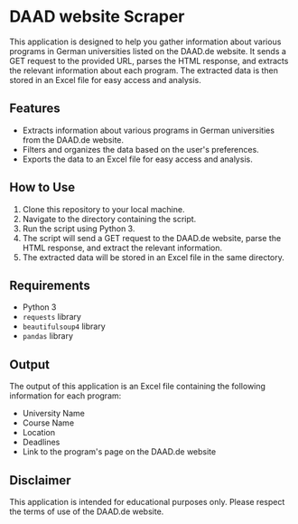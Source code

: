 # DAAD website Scraper

This application is designed to help you gather information about various programs in German universities listed on the DAAD.de website. It sends a GET request to the provided URL, parses the HTML response, and extracts the relevant information about each program. The extracted data is then stored in an Excel file for easy access and analysis.

## Features

- Extracts information about various programs in German universities from the DAAD.de website.
- Filters and organizes the data based on the user's preferences.
- Exports the data to an Excel file for easy access and analysis.

## How to Use

1. Clone this repository to your local machine.
2. Navigate to the directory containing the script.
3. Run the script using Python 3.
4. The script will send a GET request to the DAAD.de website, parse the HTML response, and extract the relevant information.
5. The extracted data will be stored in an Excel file in the same directory.

## Requirements

- Python 3
- `requests` library
- `beautifulsoup4` library
- `pandas` library

## Output

The output of this application is an Excel file containing the following information for each program:

- University Name
- Course Name
- Location
- Deadlines
- Link to the program's page on the DAAD.de website

## Disclaimer

This application is intended for educational purposes only. Please respect the terms of use of the DAAD.de website.